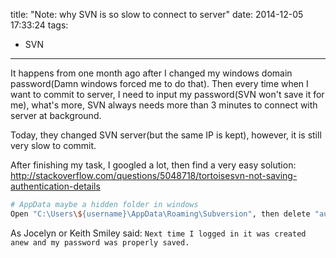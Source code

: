 title: "Note: why SVN is so slow to connect to server"
date: 2014-12-05 17:33:24
tags:
 - SVN
---
It happens from one month ago after I changed my windows domain password(Damn windows forced me to do that). Then every time when I want to commit to server, I need to input my password(SVN won't save it for me), what's more, SVN always needs more than 3 minutes to connect with server at background.
<!-- more -->
Today, they changed SVN server(but the same IP is kept), however, it is still very slow to commit.

After finishing my task, I googled a lot, then find a very easy solution: http://stackoverflow.com/questions/5048718/tortoisesvn-not-saving-authentication-details

```bash 
# AppData maybe a hidden folder in windows
Open "C:\Users\${username}\AppData\Roaming\Subversion", then delete "auth" folder. All set now!!!
```

As Jocelyn or Keith Smiley said: `Next time I logged in it was created anew and my password was properly saved.`

